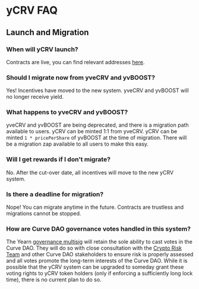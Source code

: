 # yCRV FAQ

## Launch and Migration

### When will yCRV launch?
Contracts are live, you can find relevant addresses [here](https://docs.yearn.fi/getting-started/products/ycrv/overview#addresses).

### Should I migrate now from yveCRV and yvBOOST?
Yes! Incentives have moved to the new system. yveCRV and yvBOOST will no longer receive yield.

### What happens to yveCRV and yvBOOST?
yveCRV and yvBOOST are being deprecated, and there is a migration path available to users. yCRV can be minted 1:1 from yveCRV. yCRV can be minted `1 * pricePerShare` of yvBOOST at the time of migration. There will be a migration zap available to all users to make this easy.

### Will I get rewards if I don't migrate?
No. After the cut-over date, all incentives will move to the new yCRV system.

### Is there a deadline for migration?
Nope! You can migrate anytime in the future. Contracts are trustless and migrations cannot be stopped.

### How are Curve DAO governance votes handled in this system?
The Yearn [governance multisig](https://etherscan.io/address/0xfeb4acf3df3cdea7399794d0869ef76a6efaff52) will retain the sole ability to cast votes in the Curve DAO. They will do so with close consultation with the [Crypto Risk Team](https://twitter.com/cryptorisksteam) and other Curve DAO stakeholders to ensure risk is properly assessed and all votes promote the long-term interests of the Curve DAO. While it is possible that the yCRV system can be upgraded to someday grant these voting rights to yCRV token holders (only if enforcing a sufficiently long lock time), there is no current plan to do so. 